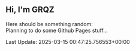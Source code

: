 ## Hi, I'm GRQZ
Here should be something random:  
Planning to do some Github Pages stuff...


Last Update: 2025-03-15 00:47:25.756553+00:00
